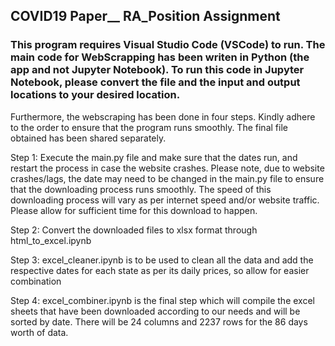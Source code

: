 ## COVID19 Paper__ RA_Position Assignment
### This program requires Visual Studio Code (VSCode) to run. The main code for WebScrapping has been writen in Python (the app and not Jupyter Notebook). To run this code in Jupyter Notebook, please convert the file and the input and output locations to your desired location.

Furthermore, the webscraping has been done in four steps. Kindly adhere to the order to ensure that the program runs smoothly. The final file obtained has been shared separately. 

Step 1: Execute the main.py file and make sure that the dates run, and restart the process in case the website crashes. Please note, due to website crashes/lags, the date may need to be changed in the main.py file to ensure that the downloading process runs smoothly. The speed of this downloading process will vary as per internet speed and/or website traffic. Please allow for sufficient time for this download to happen. 

Step 2: Convert the downloaded files to xlsx format through html_to_excel.ipynb 

Step 3: excel_cleaner.ipynb is to be used to clean all the data and add the respective dates for each state as per its daily prices, so allow for easier combination

Step 4: excel_combiner.ipynb is the final step which will compile the excel sheets that have been downloaded according to our needs and will be sorted by date. There will be 24 columns and 2237 rows for the 86 days worth of data.

